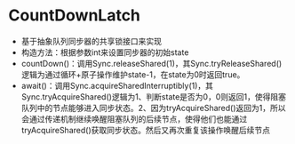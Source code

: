 # CountDownLatch
- 基于抽象队列同步器的共享锁接口来实现
- 构造方法：根据参数int来设置同步器的初始state
- countDown()：调用Sync.releaseShared(1)，其Sync.tryReleaseShared()逻辑为通过循环+原子操作维护state-1，在state为0时返回true。
- await()：调用Sync.acquireSharedInterruptibly(1)，其Sync.tryAcquireShared()逻辑为1、判断state是否为0，0则返回1，使得阻塞队列中的节点能够进入同步状态。2、因为tryAcquireShared()返回为1，所以会通过传递机制继续唤醒阻塞队列的后续节点，使得他们也能通过tryAcquireShared()获取同步状态。然后又再次重复该操作唤醒后续节点